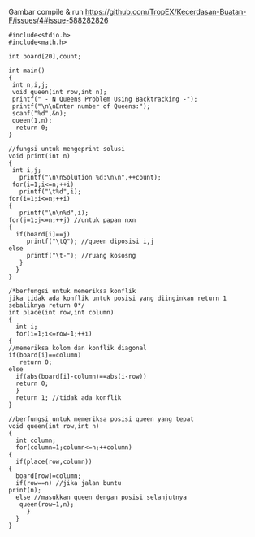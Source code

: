 Gambar compile & run https://github.com/TropEX/Kecerdasan-Buatan-F/issues/4#issue-588282826


    #include<stdio.h>
    #include<math.h>
 
    int board[20],count;
 
    int main()
    {
     int n,i,j;
     void queen(int row,int n);
     printf(" - N Queens Problem Using Backtracking -");
     printf("\n\nEnter number of Queens:");
     scanf("%d",&n);
     queen(1,n);
      return 0;
    }
 
    //fungsi untuk mengeprint solusi
    void print(int n)
    {
     int i,j;
       printf("\n\nSolution %d:\n\n",++count);
     for(i=1;i<=n;++i)
       printf("\t%d",i);
    for(i=1;i<=n;++i)
    {
       printf("\n\n%d",i);
    for(j=1;j<=n;++j) //untuk papan nxn 
    {
      if(board[i]==j)
         printf("\tQ"); //queen diposisi i,j
    else
         printf("\t-"); //ruang kososng
       }
      }
    }
 
    /*berfungsi untuk memeriksa konflik
    jika tidak ada konflik untuk posisi yang diinginkan return 1 sebaliknya return 0*/
    int place(int row,int column)
    {
      int i;
      for(i=1;i<=row-1;++i)
    {
    //memeriksa kolom dan konflik diagonal
    if(board[i]==column)
       return 0;
    else
      if(abs(board[i]-column)==abs(i-row))
      return 0;
      }
      return 1; //tidak ada konflik
    }
 
    //berfungsi untuk memeriksa posisi queen yang tepat
    void queen(int row,int n)
    {
      int column;
      for(column=1;column<=n;++column)
    {
      if(place(row,column))
    {
      board[row]=column; 
      if(row==n) //jika jalan buntu
    print(n); 
      else //masukkan queen dengan posisi selanjutnya
       queen(row+1,n);
         }
      }
    }
